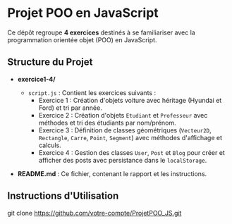 # Projet POO en JavaScript

Ce dépôt regroupe **4 exercices** destinés à se familiariser avec la programmation orientée objet (POO) en JavaScript.

## Structure du Projet

- **exercice1-4/**  
  - `script.js` : Contient les exercices suivants :  
    - Exercice 1 : Création d'objets voiture avec héritage (Hyundai et Ford) et tri par année.  
    - Exercice 2 : Création d'objets `Etudiant` et `Professeur` avec méthodes et tri des étudiants par nom/prénom.  
    - Exercice 3 : Définition de classes géométriques (`Vecteur2D`, `Rectangle`, `Carre`, `Point`, `Segment`) avec méthodes d'affichage et calculs.
    - Exercice 4 : Gestion des classes `User`, `Post` et `Blog` pour créer et afficher des posts avec persistance dans le `localStorage`.

- **README.md** : Ce fichier, contenant le rapport et les instructions.

## Instructions d'Utilisation

   git clone https://github.com/votre-compte/ProjetPOO_JS.git

